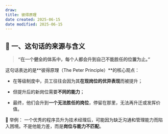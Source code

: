 ```yaml
---
draw:
title: 彼得原理
date created: 2025-06-15
date modified: 2025-06-15
---
```

## 🧠 一、这句话的来源与含义

> **“在一个健全的体系中，每个人都会升到自己不能胜任的位置为止。”**

这句话表达的是**彼得原理（The Peter Principle）**的核心观点：

- 在等级制度中，员工往往会因为其**在现岗位的优异表现**而被提升；
    
- 但提升后的新岗位需要**不同的能力**；
    
- 最终，他们会升到**一个无法胜任的岗位**，停留在那里，无法再升迁或发挥价值。
    

🔎 举例：
一个优秀的程序员升为技术经理后，可能因为缺乏沟通和管理能力而陷入困境。不是他能力差，而是**岗位与能力不匹配**。
